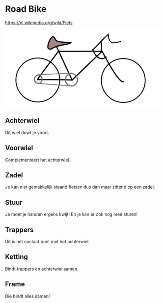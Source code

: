 # Road Bike

<https://nl.wikipedia.org/wiki/Fiets>

<!-- Image Map Generated by http://www.image-map.net/ -->
<img src="roadbike.svg" usemap="#image-map">

<map name="image-map">
    <area target="" alt="achterwiel" title="achterwiel" href="#achterwiel" coords="84,131,55" shape="circle">
    <area target="" alt="voorwiel" title="voorwiel" href="#voorwiel" coords="306,132,57" shape="circle">
    <area target="" alt="zadel" title="zadel" href="#zadel" coords="111,18,172,51" shape="rect">
    <area target="" alt="stuur" title="stuur" href="#stuur" coords="225,8,299,75" shape="rect">
    <area target="" alt="trappers" title="trappers" href="#trappers" coords="172,131,16" shape="circle">
    <area target="" alt="ketting" title="ketting" href="#ketting" coords="75,113,186,145" shape="rect">
    <area target="" alt="frame" title="frame" href="#frame" coords="86,53,308,141" shape="rect">
</map>

## Achterwiel
Dit wiel duwt je voort.

## Voorwiel
Complementeert het achterwiel.

## Zadel
Je kan niet gemakkelijk staand fietsen dus dan maar zittend op een zadel.

## Stuur
Je moet je handen ergens kwijt! En je kan er ook nog mee sturen!

## Trappers
Dit is het contact punt met het achterwiel.

## Ketting
Bindt trappers en achterwiel samen.

## Frame
Die bindt alles samen!

